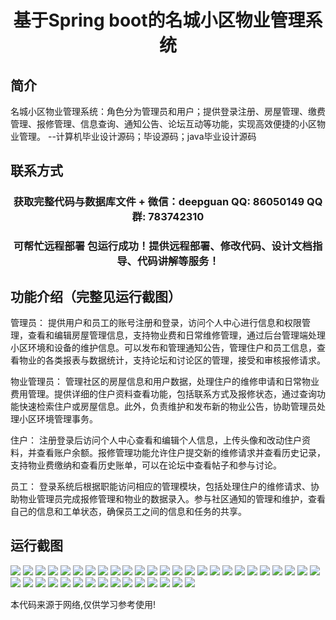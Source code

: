 <p><h1 align="center">基于Spring boot的名城小区物业管理系统</h1></p>

## 简介
名城小区物业管理系统：角色分为管理员和用户；提供登录注册、房屋管理、缴费管理、报修管理、信息查询、通知公告、论坛互动等功能，实现高效便捷的小区物业管理。    --计算机毕业设计源码；毕设源码；java毕业设计源码


## 联系方式
<p><h3 align="center">获取完整代码与数据库文件 + 微信：deepguan QQ: 86050149 QQ群: 783742310</h3></p>
<p><h3 align="center">可帮忙远程部署 包运行成功！提供远程部署、修改代码、设计文档指导、代码讲解等服务！</h3></p>

## 功能介绍（完整见运行截图）
管理员： 提供用户和员工的账号注册和登录，访问个人中心进行信息和权限管理，查看和编辑房屋管理信息，支持物业费和日常维修管理，通过后台管理端处理小区环境和设备的维护信息。可以发布和管理通知公告，管理住户和员工信息，查看物业的各类报表与数据统计，支持论坛和讨论区的管理，接受和审核报修请求。

物业管理员： 管理社区的房屋信息和用户数据，处理住户的维修申请和日常物业费用管理。提供详细的住户资料查看功能，包括联系方式及报修状态，通过查询功能快速检索住户或房屋信息。此外，负责维护和发布新的物业公告，协助管理员处理小区环境管理事务。

住户： 注册登录后访问个人中心查看和编辑个人信息，上传头像和改动住户资料，并查看账户余额。报修管理功能允许住户提交新的维修请求并查看历史记录，支持物业费缴纳和查看历史账单，可以在论坛中查看帖子和参与讨论。

员工： 登录系统后根据职能访问相应的管理模块，包括处理住户的维修请求、协助物业管理员完成报修管理和物业的数据录入。参与社区通知的管理和维护，查看自己的信息和工单状态，确保员工之间的信息和任务的共享。


## 运行截图
![](https://bs-1329754181.cos.ap-shanghai.myqcloud.com/spring/MingChengXiaoQuWuYeGuanLiXiTong/img/001.jpg)
![](https://bs-1329754181.cos.ap-shanghai.myqcloud.com/spring/MingChengXiaoQuWuYeGuanLiXiTong/img/002.jpg)
![](https://bs-1329754181.cos.ap-shanghai.myqcloud.com/spring/MingChengXiaoQuWuYeGuanLiXiTong/img/003.jpg)
![](https://bs-1329754181.cos.ap-shanghai.myqcloud.com/spring/MingChengXiaoQuWuYeGuanLiXiTong/img/004.jpg)
![](https://bs-1329754181.cos.ap-shanghai.myqcloud.com/spring/MingChengXiaoQuWuYeGuanLiXiTong/img/005.jpg)
![](https://bs-1329754181.cos.ap-shanghai.myqcloud.com/spring/MingChengXiaoQuWuYeGuanLiXiTong/img/006.jpg)
![](https://bs-1329754181.cos.ap-shanghai.myqcloud.com/spring/MingChengXiaoQuWuYeGuanLiXiTong/img/007.jpg)
![](https://bs-1329754181.cos.ap-shanghai.myqcloud.com/spring/MingChengXiaoQuWuYeGuanLiXiTong/img/008.jpg)
![](https://bs-1329754181.cos.ap-shanghai.myqcloud.com/spring/MingChengXiaoQuWuYeGuanLiXiTong/img/009.jpg)
![](https://bs-1329754181.cos.ap-shanghai.myqcloud.com/spring/MingChengXiaoQuWuYeGuanLiXiTong/img/010.jpg)
![](https://bs-1329754181.cos.ap-shanghai.myqcloud.com/spring/MingChengXiaoQuWuYeGuanLiXiTong/img/011.jpg)
![](https://bs-1329754181.cos.ap-shanghai.myqcloud.com/spring/MingChengXiaoQuWuYeGuanLiXiTong/img/012.jpg)
![](https://bs-1329754181.cos.ap-shanghai.myqcloud.com/spring/MingChengXiaoQuWuYeGuanLiXiTong/img/013.jpg)
![](https://bs-1329754181.cos.ap-shanghai.myqcloud.com/spring/MingChengXiaoQuWuYeGuanLiXiTong/img/014.jpg)
![](https://bs-1329754181.cos.ap-shanghai.myqcloud.com/spring/MingChengXiaoQuWuYeGuanLiXiTong/img/015.jpg)
![](https://bs-1329754181.cos.ap-shanghai.myqcloud.com/spring/MingChengXiaoQuWuYeGuanLiXiTong/img/016.jpg)
![](https://bs-1329754181.cos.ap-shanghai.myqcloud.com/spring/MingChengXiaoQuWuYeGuanLiXiTong/img/017.jpg)
![](https://bs-1329754181.cos.ap-shanghai.myqcloud.com/spring/MingChengXiaoQuWuYeGuanLiXiTong/img/018.jpg)
![](https://bs-1329754181.cos.ap-shanghai.myqcloud.com/spring/MingChengXiaoQuWuYeGuanLiXiTong/img/019.jpg)
![](https://bs-1329754181.cos.ap-shanghai.myqcloud.com/spring/MingChengXiaoQuWuYeGuanLiXiTong/img/020.jpg)
![](https://bs-1329754181.cos.ap-shanghai.myqcloud.com/spring/MingChengXiaoQuWuYeGuanLiXiTong/img/021.jpg)
![](https://bs-1329754181.cos.ap-shanghai.myqcloud.com/spring/MingChengXiaoQuWuYeGuanLiXiTong/img/022.jpg)
![](https://bs-1329754181.cos.ap-shanghai.myqcloud.com/spring/MingChengXiaoQuWuYeGuanLiXiTong/img/023.jpg)
![](https://bs-1329754181.cos.ap-shanghai.myqcloud.com/spring/MingChengXiaoQuWuYeGuanLiXiTong/img/024.jpg)
![](https://bs-1329754181.cos.ap-shanghai.myqcloud.com/spring/MingChengXiaoQuWuYeGuanLiXiTong/img/025.jpg)
![](https://bs-1329754181.cos.ap-shanghai.myqcloud.com/spring/MingChengXiaoQuWuYeGuanLiXiTong/img/026.jpg)
![](https://bs-1329754181.cos.ap-shanghai.myqcloud.com/spring/MingChengXiaoQuWuYeGuanLiXiTong/img/027.jpg)
![](https://bs-1329754181.cos.ap-shanghai.myqcloud.com/spring/MingChengXiaoQuWuYeGuanLiXiTong/img/028.jpg)
![](https://bs-1329754181.cos.ap-shanghai.myqcloud.com/spring/MingChengXiaoQuWuYeGuanLiXiTong/img/029.jpg)
![](https://bs-1329754181.cos.ap-shanghai.myqcloud.com/spring/MingChengXiaoQuWuYeGuanLiXiTong/img/030.jpg)
![](https://bs-1329754181.cos.ap-shanghai.myqcloud.com/spring/MingChengXiaoQuWuYeGuanLiXiTong/img/031.jpg)
![](https://bs-1329754181.cos.ap-shanghai.myqcloud.com/spring/MingChengXiaoQuWuYeGuanLiXiTong/img/032.jpg)
![](https://bs-1329754181.cos.ap-shanghai.myqcloud.com/spring/MingChengXiaoQuWuYeGuanLiXiTong/img/033.jpg)
![](https://bs-1329754181.cos.ap-shanghai.myqcloud.com/spring/MingChengXiaoQuWuYeGuanLiXiTong/img/034.jpg)
![](https://bs-1329754181.cos.ap-shanghai.myqcloud.com/spring/MingChengXiaoQuWuYeGuanLiXiTong/img/035.jpg)
![](https://bs-1329754181.cos.ap-shanghai.myqcloud.com/spring/MingChengXiaoQuWuYeGuanLiXiTong/img/036.jpg)
![](https://bs-1329754181.cos.ap-shanghai.myqcloud.com/spring/MingChengXiaoQuWuYeGuanLiXiTong/img/037.jpg)
![](https://bs-1329754181.cos.ap-shanghai.myqcloud.com/spring/MingChengXiaoQuWuYeGuanLiXiTong/img/038.jpg)
![](https://bs-1329754181.cos.ap-shanghai.myqcloud.com/spring/MingChengXiaoQuWuYeGuanLiXiTong/img/039.jpg)
![](https://bs-1329754181.cos.ap-shanghai.myqcloud.com/spring/MingChengXiaoQuWuYeGuanLiXiTong/img/040.jpg)

<p>本代码来源于网络,仅供学习参考使用!</p>
